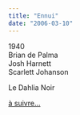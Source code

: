 ```yaml
---
title: "Ennui"
date: "2006-03-10"
---
```


1940  
Brian de Palma  
Josh Harnett  
Scarlett Johanson

Le Dahlia Noir

[à suivre...](http://joshhartnett.com/gallery/displayimage.php?pid=1938&fullsize=1)
